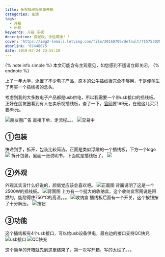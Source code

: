 ```yaml
---
title: 乐视插线板简单开箱
categories: 生活
tags:
  - 开箱
  - 乐视
keywords: 开箱 乐视
description: 贾老板，永远滴神！！
cover: 'https://img2-lemall.letvimg.com/file/20160705/default/7157530298504978'
abbrlink: '67448675'
date: 2019-07-24 23:55:19
---
```

{% note info simple %}
本文可能含有主观意见，如您感到不适请立即关闭。
{% endnote %}

上了一年大学，添置了不少电子产品，原本的公牛插线板完全不够用，于是便萌生了再买一个插线板的念头。
<!--more-->
考虑到我的大多数电子产品都是usb供电，所以我需要一个带usb接口的插线板。
正好在朋友圈看到有人在卖乐视插线板，查了一下，[官网](http://www.lemall.com/product/products-pid-1000738.html)要199元，在他这儿买只要85元。

![朋友圈广告](https://gitee.com/muyulong/blogpic/raw/master/image/202108200113907.jpg)
直接下单，走流程。。。
![交易中](https://gitee.com/muyulong/blogpic/raw/master/image/202108200122623.jpeg)

## ①包装

快递到手，拆开，包装比较简洁。正面是类似浮雕的一个插线板，下方一个logo
![](https://gitee.com/muyulong/blogpic/raw/master/image/202108200120812.jpg)
拆开包装，里面一张说明书，下面就是插线板了。
![](https://gitee.com/muyulong/blogpic/raw/master/image/202108200123669.jpg)

## ②外观
外观其实没什么好说的，颜值党应该会喜欢吧。
![正面图](https://gitee.com/muyulong/blogpic/raw/master/image/202108200123455.jpg)
背面说明了这是一个2500W的插线板。
![背面图](https://gitee.com/muyulong/blogpic/raw/master/image/202108200124935.jpg)
上方有一个挺大的收纳盒，这个收纳盒官网说是阻燃的，能耐得住750℃的高温。。。
![收纳盒](https://gitee.com/muyulong/blogpic/raw/master/image/202108200124467.jpg)
插线板后面有一个开关，这个按钮按了十分解压。
![按钮](https://gitee.com/muyulong/blogpic/raw/master/image/202108200124156.jpg)

## ③功能
这个插线板有4个usb接口，可以给usb设备供电，最右边的接口支持QC快充
![usb接口](https://gitee.com/muyulong/blogpic/raw/master/image/202108200125192.jpg)
![QC快充](https://gitee.com/muyulong/blogpic/raw/master/image/202108200125994.jpg)


这个简单的开箱就先到这里结束了，第一次写开箱，写的太烂了。。。
